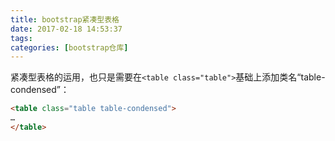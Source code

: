 ```yaml
---
title: bootstrap紧凑型表格
date: 2017-02-18 14:53:37
tags:
categories: [bootstrap仓库]
---
```

紧凑型表格的运用，也只是需要在` <table class="table"> `基础上添加类名“table-condensed”：
```html
<table class="table table-condensed">
…
</table>
```